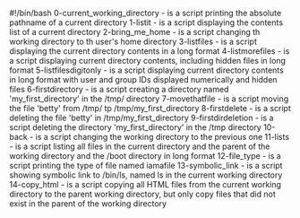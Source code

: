 #!/bin/bash
0-current_working_directory - is a script printing the absolute pathname of a current directory
1-listit - is a script displaying the contents list of a current directory
2-bring_me_home - is a script changing th working directory to th user's home directory
3-listfiles - is a script displaying the current directory contents in a long format
4-listmorefiles - is a script displaying current directory contents, including hidden files in long format
5-listfilesdigitonly - is a script displaying current directory contents in long format with user and group IDs displayed numerically and hidden files
6-firstdirectory - is a script creating a directory named 'my_first_directory' in the /tmp/ directory
7-movethatfile - is a script moving the file 'betty' from /tmp/ tp /tmp/my_first_directory
8-firstdelete - is a script deleting the file 'betty' in /tmp/my_first_directory
9-firstdirdeletion - is a script deleting the directory 'my_first_directory' in the /tmp directory
10-back - is a script changing the working directory to the previous one
11-lists -  is a script listing all files in the current directory and the parent of the working directory and the /boot directory in long format
12-file_type - is a script printing the type of file named iamafile
13-symbolic_link - is a script showing symbolic link to /bin/ls, named ls in the current working directory
14-copy_html - is a script copying all HTML files from the current working directory to the parent working directory, but only copy files that did not exist in the parent of the working directory
